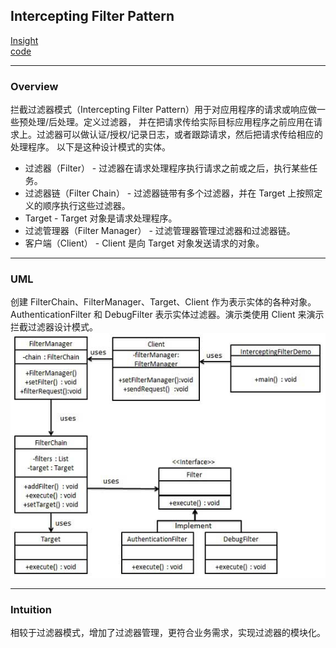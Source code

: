 ## Intercepting Filter Pattern
[Insight](https://www.runoob.com/design-pattern/intercepting-filter-pattern.html)  
[code](../../../Code/CS/DesignPatterns/InterceptingFilterPattern.py)

---
### Overview  
拦截过滤器模式（Intercepting Filter Pattern）用于对应用程序的请求或响应做一些预处理/后处理。定义过滤器，
并在把请求传给实际目标应用程序之前应用在请求上。过滤器可以做认证/授权/记录日志，或者跟踪请求，然后把请求传给相应的处理程序。
以下是这种设计模式的实体。  
* 过滤器（Filter） - 过滤器在请求处理程序执行请求之前或之后，执行某些任务。  
* 过滤器链（Filter Chain） - 过滤器链带有多个过滤器，并在 Target 上按照定义的顺序执行这些过滤器。  
* Target - Target 对象是请求处理程序。  
* 过滤管理器（Filter Manager） - 过滤管理器管理过滤器和过滤器链。  
* 客户端（Client） - Client 是向 Target 对象发送请求的对象。

---
### UML  
创建 FilterChain、FilterManager、Target、Client 作为表示实体的各种对象。AuthenticationFilter 和 DebugFilter 
表示实体过滤器。演示类使用 Client 来演示拦截过滤器设计模式。  
![](src/UML_0.png)  

---
### Intuition  
相较于过滤器模式，增加了过滤器管理，更符合业务需求，实现过滤器的模块化。